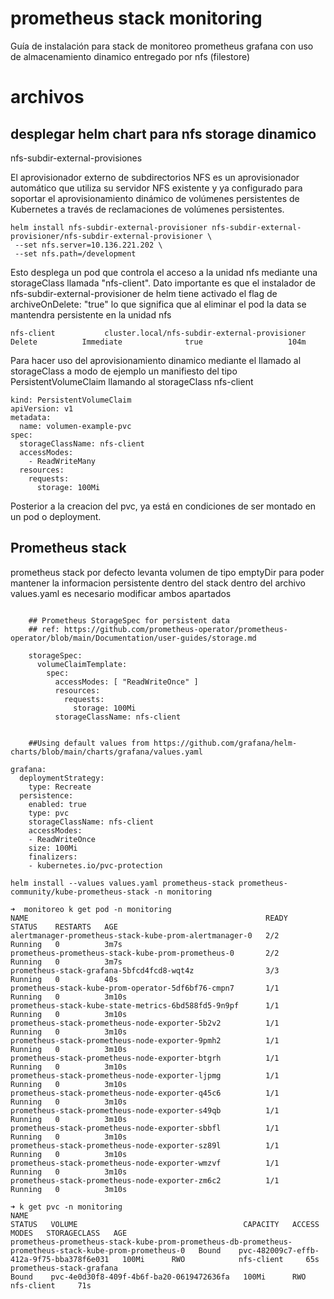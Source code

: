 # prometheus stack monitoring

Guía de instalación para stack de monitoreo prometheus grafana con uso de almacenamiento dinamico entregado por nfs (filestore)

# archivos



## desplegar helm chart para nfs storage dinamico 

nfs-subdir-external-provisiones 

El aprovisionador externo de subdirectorios NFS es un aprovisionador automático que utiliza su servidor NFS existente y ya configurado para soportar el aprovisionamiento dinámico de volúmenes persistentes de Kubernetes a través de reclamaciones de volúmenes persistentes. 

```
helm install nfs-subdir-external-provisioner nfs-subdir-external-provisioner/nfs-subdir-external-provisioner \
 --set nfs.server=10.136.221.202 \
 --set nfs.path=/development
```

Esto desplega un pod que controla el acceso  a la unidad nfs mediante una storageClass llamada  "nfs-client".
Dato importante es que el instalador de nfs-subdir-external-provisioner de helm tiene activado el flag de   archiveOnDelete: "true" lo que significa que al eliminar el pod la data se mantendra persistente en la unidad nfs
```
nfs-client           cluster.local/nfs-subdir-external-provisioner   Delete          Immediate              true                   104m
```
Para hacer uso del aprovisionamiento dinamico mediante el llamado al storageClass
a modo de ejemplo un manifiesto del tipo PersistentVolumeClaim llamando al storageClass nfs-client

````
kind: PersistentVolumeClaim
apiVersion: v1
metadata:
  name: volumen-example-pvc
spec:
  storageClassName: nfs-client
  accessModes:
    - ReadWriteMany
  resources:
    requests:
      storage: 100Mi
````

Posterior a la creacion del pvc,   ya está en condiciones de ser montado en un pod o deployment.

## Prometheus stack 
prometheus stack por defecto levanta volumen de tipo emptyDir
para poder mantener la informacion persistente dentro del stack dentro del archivo values.yaml es necesario modificar ambos apartados 
````

    ## Prometheus StorageSpec for persistent data
    ## ref: https://github.com/prometheus-operator/prometheus-operator/blob/main/Documentation/user-guides/storage.md
   
    storageSpec:
      volumeClaimTemplate:
        spec:
          accessModes: [ "ReadWriteOnce" ]
          resources:
            requests:
              storage: 100Mi
          storageClassName: nfs-client


	##Using default values from https://github.com/grafana/helm-charts/blob/main/charts/grafana/values.yaml
	
grafana:
  deploymentStrategy:
    type: Recreate
  persistence:
    enabled: true
    type: pvc
    storageClassName: nfs-client
    accessModes:
    - ReadWriteOnce
    size: 100Mi
    finalizers:
    - kubernetes.io/pvc-protection
````

````
helm install --values values.yaml prometheus-stack prometheus-community/kube-prometheus-stack -n monitoring
````

````
➜  monitoreo k get pod -n monitoring
NAME                                                     READY   STATUS    RESTARTS   AGE
alertmanager-prometheus-stack-kube-prom-alertmanager-0   2/2     Running   0          3m7s
prometheus-prometheus-stack-kube-prom-prometheus-0       2/2     Running   0          3m7s
prometheus-stack-grafana-5bfcd4fcd8-wqt4z                3/3     Running   0          40s
prometheus-stack-kube-prom-operator-5df6bf76-cmpn7       1/1     Running   0          3m10s
prometheus-stack-kube-state-metrics-6bd588fd5-9n9pf      1/1     Running   0          3m10s
prometheus-stack-prometheus-node-exporter-5b2v2          1/1     Running   0          3m10s
prometheus-stack-prometheus-node-exporter-9pmh2          1/1     Running   0          3m10s
prometheus-stack-prometheus-node-exporter-btgrh          1/1     Running   0          3m10s
prometheus-stack-prometheus-node-exporter-ljpmg          1/1     Running   0          3m10s
prometheus-stack-prometheus-node-exporter-q45c6          1/1     Running   0          3m10s
prometheus-stack-prometheus-node-exporter-s49qb          1/1     Running   0          3m10s
prometheus-stack-prometheus-node-exporter-sbbfl          1/1     Running   0          3m10s
prometheus-stack-prometheus-node-exporter-sz89l          1/1     Running   0          3m10s
prometheus-stack-prometheus-node-exporter-wmzvf          1/1     Running   0          3m10s
prometheus-stack-prometheus-node-exporter-zm6c2          1/1     Running   0          3m10s
````

````
➜ k get pvc -n monitoring
NAME                                                                                                     STATUS   VOLUME                                     CAPACITY   ACCESS MODES   STORAGECLASS   AGE
prometheus-prometheus-stack-kube-prom-prometheus-db-prometheus-prometheus-stack-kube-prom-prometheus-0   Bound    pvc-482009c7-effb-412a-9f75-bba378f6e031   100Mi      RWO            nfs-client     65s
prometheus-stack-grafana                                                                                 Bound    pvc-4e0d30f8-409f-4b6f-ba20-0619472636fa   100Mi      RWO            nfs-client     71s
````

## 
